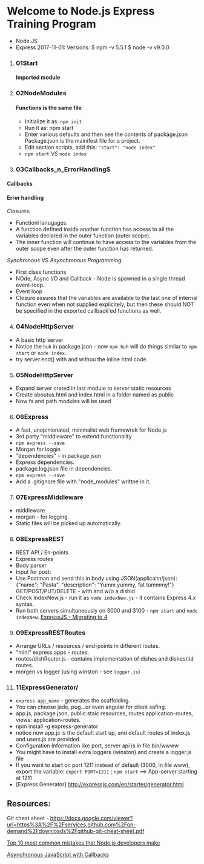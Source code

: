 Welcome to Node.js Express Training Program
==============================================
* Node.JS
* Express
2017-11-01: Versions: 
    $ npm -v 
    5.5.1 
    $ node -v 
    v9.0.0 


1. ### 01Start
   #### Imported module 

2. ### 02NodeModules 
    #### Functions is the same file 
    - Initialize it as: `npm init` 
    - Run it as: npm start 
    * Enter various defaults and then see the contents of package.json 
    Package.json is the mainifest file for a project. 
    * Edit section scripts, add this:     `"start": "node index"` 
    - `npm start` _VS_ `node index` 

    
3. ### 03Callbacks_n_ErrorHandling$
#### Callbacks
#### Error handling
*Closures:* 
- Functionl lanugages.
- A function defined inside another function has access to all the variables declared in the outer function (outer scope). 
- The inner function will continue to have access to the variables from the outer scope even after the outer function has returned. 

*Synchronous* VS *Asynchronous Programming*
- First class functions 
- NOde, Async I/O and Callback - Node is spawned in a single thread event-loop.
- Event loop
- Closure assures that the variables are available to the last one of internal function even when not supplied explicitely, but then these should NOT be specified in the exported callback'ed functions as well.

4. ###   04NodeHttpServer
- A basic http server
- Notice the `huh` in package.json - now `npm huh` will do things similar to `npm start` or `node index`.
- try server.end() with and withou the inline html code.


5. ###   05NodeHttpServer
- Expand server crated in last module to server static resources 
- Create aboutus.html and index.html in a folder named as public
- Now fs and path modules will be used

6. ### 06Express
- A fast, unopinionated, minimalist web framewrok for Node.js
- 3rd party "middleware" to extend functionality
- `npm express --save`
- Morgan for loggin
- "dependencies" - in package.json
- Express dependencies.
- package.log.json file in dependencies.
- `npm express --save`
- Add a .gitignore file with "node_modules" writtne in it.

7. ### 07ExpressMiddleware
- middleware 
- morgan - for logging.
- Static files will be picked up automatically.

8. ### 08ExpressREST
- REST API / En-points
- Express routes
- Body parser
- Input for post:
- Use Postman and send this in body using JSON(applicaitn/json):
    {"name": "Pasta", "description": "Yumm yummy, fat tummmy!"}
    GET/POST/PUT/DELETE - with and w/o a dishId
- Check IndexNew.js - run it as `node indexNew.js` - it contains Express 4.x syntax.
- Run both servers simultaneously on 3000 and 3100 - `npm start` and `node indexNew`.
[ExpressJS - Migrating to 4](https://expressjs.com/en/guide/migrating-4.html#core-changes)

9. ### 09ExpressRESTRoutes 
- Arrange URLs / resources / end-points in different routes.
- "mini" express apps - routes.
- routes/dishRouter.js - contains implementation of dishes and dishes/:id routes.
- morgen vs logger (using winston - see `logger.js`)



11. ### 11ExpressGenerator/
 - `express app_name` - generates the scaffolding.
 - You can choose jade, pug...or even angular for client safing.
 - app.js, package.json, public:staic resources, routes:application-routes, views: application-routes.
  - npm install -g express-generator
  - notice now app.js is the default start up, and default routes of index.js and users.js are provided.
  - Configuration Information like port, server api is in file bin/wwww
  - You might have to install extra loggers (winston) and create a logger.js file
  - If you want to start on port 1211 instead of default (3000, in file www), export the variable: `export PORT=1211` ; `npm start` ==> App-server starting at 1211
  - [Express Generator] http://expressjs.com/en/starter/generator.html

## Resources:
Git cheat sheet - <https://docs.google.com/viewer?url=https%3A%2F%2Fservices.github.com%2Fon-demand%2Fdownloads%2Fgithub-git-cheat-sheet.pdf>

[Top 10 most common mistakes that Node.js developers make](https://www.toptal.com/nodejs/top-10-common-nodejs-developer-mistakes)

[Asynchronous JavaScript with Callbacks](https://brandonwamboldt.ca/asynchronous-javascript-with-callbacks-1769/)